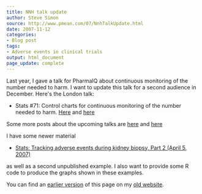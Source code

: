 ```yaml
---
title: NNH talk update
author: Steve Simon
source: http://www.pmean.com/07/NnhTalkUpdate.html
date: 2007-11-12
categories:
- Blog post
tags:
- Adverse events in clinical trials
output: html_document
page_update: complete
---
```


Last year, I gave a talk for PharmaIQ about continuous monitoring of the number needed to harm. I want to update this talk for a second audience in December. Here's the London talk:

+ Stats #71: Control charts for continuous monitoring of the number needed to harm. [Here][sim3] and [here][sim4]


Some more posts about the upcoming talks are [here][sim5] and [here][sim6]

I have some newer material

+ [Stats: Tracking adverse events during kidney biopsy, Part 2 (April 5, 2007)][sim7]

as well as a second unpublished example. I also want to provide some R code to produce the graphs shown in these examples.

You can find an [earlier version][sim1] of this page on my [old website][sim2].

[sim1]: http://www.pmean.com/07/NnhTalkUpdate.html
[sim2]: http://www.pmean.com
[sim3]: http://new.pmean.com/conferencematerials/
[sim4]: http://new.pmean.com/continuousmonitoringnnh/
[sim5]: http://new.pmean.com/pharmaiqtalks/
[sim6]: http://new.pmean.com/conferencematerials/
[sim7]: http://www.pmean.com/07/TrackingAdverseEventsPart2.html
